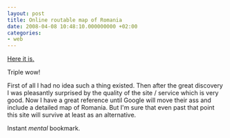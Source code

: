 ```yaml
---
layout: post
title: Online routable map of Romania
date: 2008-04-08 10:48:10.000000000 +02:00
categories:
- web
---
```

<a href="http://www.ro.map24.com/">Here it is.</a>

Triple wow!

First of all I had no idea such a thing existed. Then after the great discovery I was pleasantly surprised by the quality of the site / service which is very good. Now I have a great reference until Google will move their ass and include a detailed map of Romania. But I'm sure that even past that point this site will survive at least as an alternative.

Instant <em>mental</em> bookmark.
